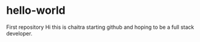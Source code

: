 # hello-world
First repository
Hi this is chaitra starting github and hoping to be a full stack developer.
